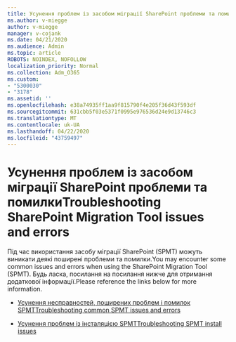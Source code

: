 ```yaml
---
title: Усунення проблем із засобом міграції SharePoint проблеми та помилки
ms.author: v-miegge
author: v-miegge
manager: v-cojank
ms.date: 04/21/2020
ms.audience: Admin
ms.topic: article
ROBOTS: NOINDEX, NOFOLLOW
localization_priority: Normal
ms.collection: Adm_O365
ms.custom:
- "5300030"
- "3178"
ms.assetid: ''
ms.openlocfilehash: e38a74935ff1aa9f815790f4e205f36d43f593df
ms.sourcegitcommit: 631cbb5f03e5371f0995e976536d24e9d13746c3
ms.translationtype: MT
ms.contentlocale: uk-UA
ms.lasthandoff: 04/22/2020
ms.locfileid: "43759497"
---
```

# <a name="troubleshooting-sharepoint-migration-tool-issues-and-errors"></a><span data-ttu-id="cd8d5-102">Усунення проблем із засобом міграції SharePoint проблеми та помилки</span><span class="sxs-lookup"><span data-stu-id="cd8d5-102">Troubleshooting SharePoint Migration Tool issues and errors</span></span>

<span data-ttu-id="cd8d5-103">Під час використання засобу міграції SharePoint (SPMT) можуть виникати деякі поширені проблеми та помилки.</span><span class="sxs-lookup"><span data-stu-id="cd8d5-103">You may encounter some common issues and errors when using the SharePoint Migration Tool (SPMT).</span></span> <span data-ttu-id="cd8d5-104">Будь ласка, посилання на посилання нижче для отримання додаткової інформації.</span><span class="sxs-lookup"><span data-stu-id="cd8d5-104">Please reference the links below for more information.</span></span>

- [<span data-ttu-id="cd8d5-105">Усунення несправностей, поширених проблем і помилок SPMT</span><span class="sxs-lookup"><span data-stu-id="cd8d5-105">Troubleshooting common SPMT issues and errors</span></span>](https://docs.microsoft.com/sharepointmigration/troubleshooting-common-spmt-issues)

- [<span data-ttu-id="cd8d5-106">Усунення проблем із інсталяцією SPMT</span><span class="sxs-lookup"><span data-stu-id="cd8d5-106">Troubleshooting SPMT install issues</span></span>](https://docs.microsoft.com/sharepointmigration/spmt-install-issues)
